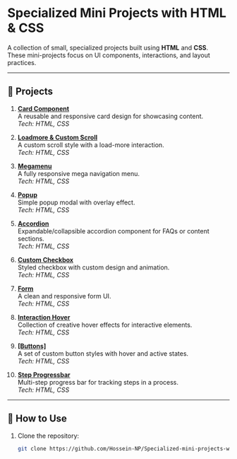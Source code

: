 
# Specialized Mini Projects with HTML & CSS

A collection of small, specialized projects built using **HTML** and **CSS**.  
These mini-projects focus on UI components, interactions, and layout practices.

---

## 📂 Projects

1. [**Card Component**](#)  
   A reusable and responsive card design for showcasing content.  
   _Tech: HTML, CSS_

2. [**Loadmore & Custom Scroll**](#)  
   A custom scroll style with a load-more interaction.  
   _Tech: HTML, CSS_

3. [**Megamenu**](#)  
   A fully responsive mega navigation menu.  
   _Tech: HTML, CSS_

4. [**Popup**](#)  
   Simple popup modal with overlay effect.  
   _Tech: HTML, CSS_

5. [**Accordion**](#)  
   Expandable/collapsible accordion component for FAQs or content sections.  
   _Tech: HTML, CSS_

6. [**Custom Checkbox**](#)  
   Styled checkbox with custom design and animation.  
   _Tech: HTML, CSS_

7. [**Form**](#)  
   A clean and responsive form UI.  
   _Tech: HTML, CSS_

8. [**Interaction Hover**](#)  
   Collection of creative hover effects for interactive elements.  
   _Tech: HTML, CSS_

9. [**[Buttons]**](https://github.com/Hossein-NP/Specialized-mini-projects-with-HTML-CSS/tree/main/button)  
   A set of custom button styles with hover and active states.  
   _Tech: HTML, CSS_

10. [**Step Progressbar**](#)  
    Multi-step progress bar for tracking steps in a process.  
    _Tech: HTML, CSS_

---

## 🚀 How to Use

1. Clone the repository:
   ```bash
   git clone https://github.com/Hossein-NP/Specialized-mini-projects-with-HTML-CSS.git

